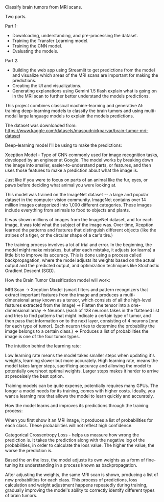 Classify brain tumors from MRI scans.

Two parts.

Part 1:

- Downloading, understanding, and pre-processing the dataset.
- Training the Transfer Learning model.
- Training the CNN model.
- Evaluating the models.

Part 2:

- Building the web app using Streamlit to get predictions from the model
  and visualize which areas of the MRI scans are important for making the predictions.
- Creating the UI and visualizations.
- Generating explanations using Gemini 1.5 flash explain what is going on in the
  MRI scan to further better understand the models predictions.

This project combines classical machine-learning and generative AI:
training deep-learning models to classify the brain tumors and using multi-modal
large language models to explain the models predictions.

The dataset was downloaded from:
https://www.kaggle.com/datasets/masoudnickparvar/brain-tumor-mri-dataset

Deep-learning model I'll be using to make the predictions:

Xception Model - Type of CNN commonly used for image recognition tasks, developed by
an engineer at Google. The model works by breaking down the image into smaller,
easier-to-understand parts, or features, and then uses those features to make a
prediction about what the image is.

Just like if you were to focus on parts of an animal like the fur, eyes, or paws
before deciding what animal you were looking at.

This model was trained on the ImageNet dataset -- a large and popular dataset in the
computer vision community. ImageNet contains over 14 million images categorized
into 1,000 different categories. These images include everything from animals to
food to objects and plants.

It was shown millions of images from the ImageNet dataset, and for each image, it
was told what the subject of the image was. Over time, Xception learned the patterns
and features that distinguish different objects (like the stripes of a tiger, or
the circular shape of a car's tire.)

The training process involves a lot of trial and error. In the beginning, the model
might make mistakes, but after each mistake, it adjusts (or learns) a little bit to
improve its accuracy. This is done using a process called backpropagation, where the
model adjusts its weights based on the actual output and the predicted output, and
optimization techniques like Stochastic Gradient Descent (SGD).

How the Brain Tumor Classification model will work:

MRI Scan -> Xception Model (smart filters and pattern recognizers that extract
important features from the image and produces a multi-dimensional array known as
a tensor, which consists of all the high-level features extracted from the
image) -> Flatten the tensor into a one-dimensional array -> Neurons (each of 128
neurons takes in the flattened list and tries to find patterns that might indicate
a certain type of tumor, and then pass that information on to the next layer,
consisting of 4 neurons [one for each type of tumor]. Each neuron tries to determine
the probability the image belongs to a certain class.) -> Produces a list of
probabilities the image is one of the four tumor types.

The intuition behind the learning rate:

Low learning rate means the model takes smaller steps when updating it's weights,
learning slower but more accurately. High learning rate, means the model takes
larger steps, sacrificing accuracy and allowing the model to potentially overshoot
optimal weights. Larger steps makes it harder to arrive at preceisely the best
option.

Training models can be quite expense, potentially requires many GPUs. The longer a
model needs for its training, comes with higher costs. Ideally, you want a learning
rate that allows the model to learn quickly and accurately.

How the model learns and improves its predictions through the training process:

When you first show it an MRI image, it produces a list of probabilities for each
class. These probabilities will not reflect high confidence.

Categorical Crossentropy Loss - helps us measure how wrong the prediction is. It
takes the prediction along with the negative log of the probabilities, in order to
calculate the loss value. The higher the value, the worse the prediction is.

Based the on the loss, the model adjusts its own weights as a form of fine-tuning
its understanding in a process known as backpropagation.

After adjusting the weights, the same MRI scan is shown, producing a list of new
probabilities for each class. This process of predictions, loss calculation and
weight adjustment happens repeatedly during training, gradually improving the
model's ability to correctly identify different types of brain tumors.
